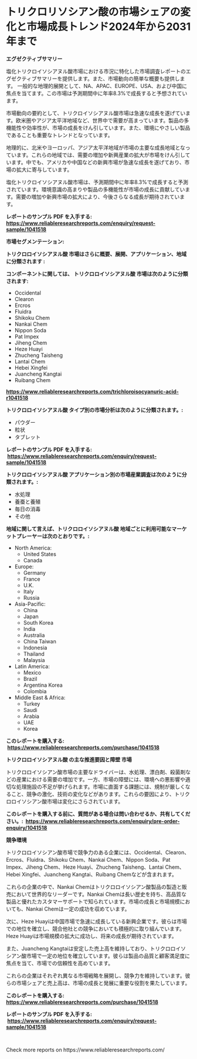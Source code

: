 <p><h1>トリクロリソシアン酸の市場シェアの変化と市場成長トレンド2024年から2031年まで</h1></p><p><strong>エグゼクティブサマリー</strong></p>
<p><p>塩化トリクロイソシアヌル酸市場における市況に特化した市場調査レポートのエグゼクティブサマリーを提供します。また、市場動向の簡単な概要も提供します。 一般的な地理的展開として、NA、APAC、EUROPE、USA、および中国に焦点を当てます。この市場は予測期間中に年率8.3%で成長すると予想されています。</p><p>市場動向の要約として、トリクロイソシアヌル酸市場は急速な成長を遂げています。欧米圏やアジア太平洋地域など、世界中で需要が高まっています。製品の多機能性や効率性が、市場の成長をけん引しています。また、環境にやさしい製品であることも重要なトレンドとなっています。</p><p>地理的に、北米やヨーロッパ、アジア太平洋地域が市場の主要な成長地域となっています。これらの地域では、需要の増加や新興産業の拡大が市場をけん引しています。中でも、アメリカや中国などの新興市場が急速な成長を遂げており、市場の拡大に寄与しています。</p><p>塩化トリクロイソシアヌル酸市場は、予測期間中に年率8.3%で成長すると予測されています。環境意識の高まりや製品の多機能性が市場の成長に貢献しています。需要の増加や新興市場の拡大により、今後さらなる成長が期待されています。</p></p>
<p><strong>レポートのサンプル PDF を入手する: <a href="https://www.reliableresearchreports.com/enquiry/request-sample/1041518">https://www.reliableresearchreports.com/enquiry/request-sample/1041518</a></strong></p>
<p><strong>市場セグメンテーション:</strong></p>
<p><strong> トリクロロイソシアヌル酸 市場はさらに概要、展開、アプリケーション、地域に分類されます :</strong></p>
<p><strong>コンポーネントに関しては、 トリクロロイソシアヌル酸 市場は次のように分類されます: &nbsp;</strong></p>
<p><ul><li>Occidental</li><li>Clearon</li><li>Ercros</li><li>Fluidra</li><li>Shikoku Chem</li><li>Nankai Chem</li><li>Nippon Soda</li><li>Pat Impex</li><li>Jiheng Chem</li><li>Heze Huayi</li><li>Zhucheng Taisheng</li><li>Lantai Chem</li><li>Hebei Xingfei</li><li>Juancheng Kangtai</li><li>Ruibang Chem</li></ul></p>
<p><strong><a href="https://www.reliableresearchreports.com/trichloroisocyanuric-acid-r1041518">https://www.reliableresearchreports.com/trichloroisocyanuric-acid-r1041518</a></strong></p>
<p><strong> トリクロロイソシアヌル酸 タイプ別の市場分析は次のように分類されます。:</strong></p>
<p><ul><li>パウダー</li><li>粒状</li><li>タブレット</li></ul></p>
<p><strong>レポートのサンプル PDF を入手する: &nbsp;<a href="https://www.reliableresearchreports.com/enquiry/request-sample/1041518">https://www.reliableresearchreports.com/enquiry/request-sample/1041518</a></strong></p>
<p><strong> トリクロロイソシアヌル酸 アプリケーション別の市場産業調査は次のように分類されます。:</strong></p>
<p><ul><li>水処理</li><li>養蚕と養殖</li><li>毎日の消毒</li><li>その他</li></ul></p>
<p><strong>地域に関して言えば、トリクロロイソシアヌル酸 地域ごとに利用可能なマーケットプレーヤーは次のとおりです。:</strong></p>
<p><ul>
    <li>
        North America:
        <ul>
            <li>United States</li>
            <li>Canada</li>
        </ul>
    </li>
    <li>
        Europe:
        <ul>
            <li>Germany</li>
            <li>France</li>
            <li>U.K.</li>
            <li>Italy</li>
            <li>Russia</li>
        </ul>
    </li>
    <li>
        Asia-Pacific:
        <ul>
            <li>China</li>
            <li>Japan</li>
            <li>South Korea</li>
            <li>India</li>
            <li>Australia</li>
            <li>China Taiwan</li>
            <li>Indonesia</li>
            <li>Thailand</li>
            <li>Malaysia</li>
        </ul>
    </li>
    <li>
        Latin America:
        <ul>
            <li>Mexico</li>
            <li>Brazil</li>
            <li>Argentina Korea</li>
            <li>Colombia</li>
        </ul>
    </li>
    <li>
        Middle East & Africa:
        <ul>
            <li>Turkey</li>
            <li>Saudi</li>
            <li>Arabia</li>
            <li>UAE</li>
            <li>Korea</li>
        </ul>
    </li>
    </ul></p>
<p><strong>このレポートを購入する: &nbsp;<a href="https://www.reliableresearchreports.com/purchase/1041518">https://www.reliableresearchreports.com/purchase/1041518</a></strong></p>
<p><strong>トリクロロイソシアヌル酸 の主な推進要因と障壁 市場</strong></p>
<p><p>トリクロロイソシアン酸市場の主要なドライバーは、水処理、漂白剤、殺菌剤などの産業における需要の増加です。一方、市場の障壁には、環境への悪影響や適切な処理施設の不足が挙げられます。市場に直面する課題には、規制が厳しくなること、競争の激化、技術の変化などがあります。これらの要因により、トリクロロイソシアン酸市場は変化にさらされています。</p></p>
<p><strong>このレポートを購入する前に、質問がある場合は問い合わせるか、共有してください。:&nbsp; <a href="https://www.reliableresearchreports.com/enquiry/pre-order-enquiry/1041518">https://www.reliableresearchreports.com/enquiry/pre-order-enquiry/1041518</a></strong></p>
<p><strong>競争環境</strong></p>
<p><p>トリクロロイソシアン酸市場で競争力のある企業には、Occidental、Clearon、Ercros、Fluidra、Shikoku Chem、Nankai Chem、Nippon Soda、Pat Impex、Jiheng Chem、Heze Huayi、Zhucheng Taisheng、Lantai Chem、Hebei Xingfei、Juancheng Kangtai、Ruibang Chemなどが含まれます。</p><p>これらの企業の中で、Nankai Chemはトリクロロイソシアン酸製品の製造と販売において世界的なリーダーです。Nankai Chemは長い歴史を持ち、高品質な製品と優れたカスタマーサポートで知られています。市場の成長と市場規模においても、Nankai Chemは一定の成功を収めています。</p><p>次に、Heze Huayiは中国市場で急速に成長している新興企業です。彼らは市場での地位を確立し、競合他社との競争においても積極的に取り組んでいます。Heze Huayiは市場規模の拡大に成功し、将来の成長が期待されています。</p><p>また、Juancheng Kangtaiは安定した売上高を維持しており、トリクロロイソシアン酸市場で一定の地位を確立しています。彼らは製品の品質と顧客満足度に焦点を当て、市場での信頼性を高めています。</p><p>これらの企業はそれぞれ異なる市場戦略を展開し、競争力を維持しています。彼らの市場シェアと売上高は、市場の成長と発展に重要な役割を果たしています。</p></p>
<p><strong>このレポートを購入する: &nbsp; <a href="https://www.reliableresearchreports.com/purchase/1041518">https://www.reliableresearchreports.com/purchase/1041518</a></strong></p>
<p><strong>レポートのサンプル PDF を入手する: &nbsp;<a href="https://www.reliableresearchreports.com/enquiry/request-sample/1041518">https://www.reliableresearchreports.com/enquiry/request-sample/1041518</a></strong><strong></strong></p>
<p>&nbsp;</p>
<p>Check more reports on https://www.reliableresearchreports.com/</p>